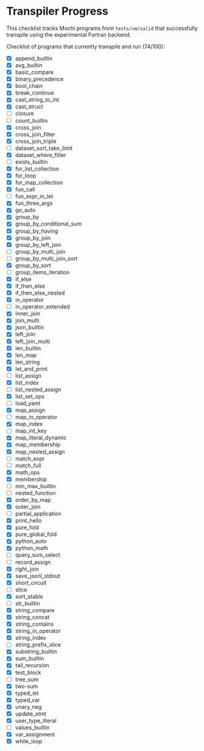 # Transpiler Progress

This checklist tracks Mochi programs from `tests/vm/valid` that successfully transpile using the experimental Fortran backend.

Checklist of programs that currently transpile and run (74/100):

- [x] append_builtin
- [x] avg_builtin
- [x] basic_compare
- [x] binary_precedence
- [x] bool_chain
- [x] break_continue
- [x] cast_string_to_int
- [x] cast_struct
- [ ] closure
- [ ] count_builtin
- [x] cross_join
- [x] cross_join_filter
- [x] cross_join_triple
- [ ] dataset_sort_take_limit
- [x] dataset_where_filter
- [ ] exists_builtin
- [x] for_list_collection
- [x] for_loop
- [x] for_map_collection
- [x] fun_call
- [ ] fun_expr_in_let
- [x] fun_three_args
- [x] go_auto
- [x] group_by
- [x] group_by_conditional_sum
- [x] group_by_having
- [x] group_by_join
- [x] group_by_left_join
- [ ] group_by_multi_join
- [ ] group_by_multi_join_sort
- [x] group_by_sort
- [ ] group_items_iteration
- [x] if_else
- [x] if_then_else
- [x] if_then_else_nested
- [x] in_operator
- [ ] in_operator_extended
- [x] inner_join
- [x] join_multi
- [x] json_builtin
- [x] left_join
- [x] left_join_multi
- [x] len_builtin
- [x] len_map
- [x] len_string
- [x] let_and_print
- [ ] list_assign
- [x] list_index
- [ ] list_nested_assign
- [x] list_set_ops
- [ ] load_yaml
- [x] map_assign
- [ ] map_in_operator
- [x] map_index
- [ ] map_int_key
- [x] map_literal_dynamic
- [x] map_membership
- [x] map_nested_assign
- [ ] match_expr
- [ ] match_full
- [x] math_ops
- [x] membership
- [ ] min_max_builtin
- [ ] nested_function
- [x] order_by_map
- [x] outer_join
- [ ] partial_application
- [x] print_hello
- [x] pure_fold
- [x] pure_global_fold
- [x] python_auto
- [x] python_math
- [ ] query_sum_select
- [ ] record_assign
- [x] right_join
- [x] save_jsonl_stdout
- [x] short_circuit
- [ ] slice
- [x] sort_stable
- [ ] str_builtin
- [x] string_compare
- [x] string_concat
- [x] string_contains
- [x] string_in_operator
- [x] string_index
- [ ] string_prefix_slice
- [x] substring_builtin
- [x] sum_builtin
- [x] tail_recursion
- [x] test_block
- [ ] tree_sum
- [x] two-sum
- [x] typed_let
- [x] typed_var
- [x] unary_neg
- [x] update_stmt
- [x] user_type_literal
- [ ] values_builtin
- [x] var_assignment
- [x] while_loop
